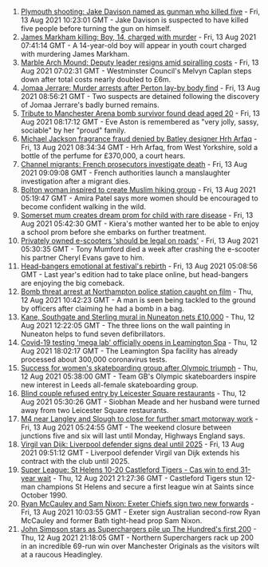 1. [Plymouth shooting: Jake Davison named as gunman who killed five](https://www.bbc.co.uk/news/uk-england-devon-58197414) - Fri, 13 Aug 2021 10:23:01 GMT - Jake Davison is suspected to have killed five people before turning the gun on himself.
2. [James Markham killing: Boy, 14, charged with murder](https://www.bbc.co.uk/news/uk-england-london-58197629) - Fri, 13 Aug 2021 07:41:14 GMT - A 14-year-old boy will appear in youth court charged with murdering James Markham.
3. [Marble Arch Mound: Deputy leader resigns amid spiralling costs](https://www.bbc.co.uk/news/uk-england-london-58197626) - Fri, 13 Aug 2021 07:02:31 GMT - Westminster Council's Melvyn Caplan steps down after total costs nearly doubled to £6m.
4. [Jomaa Jerrare: Murder arrests after Perton lay-by body find](https://www.bbc.co.uk/news/uk-england-stoke-staffordshire-58199613) - Fri, 13 Aug 2021 08:56:21 GMT - Two suspects are detained following the discovery of Jomaa Jerrare's badly burned remains.
5. [Tribute to Manchester Arena bomb survivor found dead aged 20](https://www.bbc.co.uk/news/uk-england-birmingham-58194047) - Fri, 13 Aug 2021 08:17:12 GMT - Eve Aston is remembered as "very jolly, sassy, sociable" by her "proud" family.
6. [Michael Jackson fragrance fraud denied by Batley designer Hrh Arfaq](https://www.bbc.co.uk/news/uk-england-leeds-58198100) - Fri, 13 Aug 2021 08:34:34 GMT - Hrh Arfaq, from West Yorkshire, sold a bottle of the perfume for £370,000, a court hears.
7. [Channel migrants: French prosecutors investigate death](https://www.bbc.co.uk/news/uk-england-kent-58198605) - Fri, 13 Aug 2021 09:09:08 GMT - French authorities launch a manslaughter investigation after a migrant dies.
8. [Bolton woman inspired to create Muslim hiking group](https://www.bbc.co.uk/news/uk-england-manchester-58192877) - Fri, 13 Aug 2021 05:19:47 GMT - Amira Patel says more women should be encouraged to become confident walking in the wild.
9. [Somerset mum creates dream prom for child with rare disease](https://www.bbc.co.uk/news/uk-england-bristol-58181717) - Fri, 13 Aug 2021 05:42:30 GMT - Kiera's mother wanted her to be able to enjoy a school prom before she embarks on further treatment.
10. [Privately owned e-scooters 'should be legal on roads'](https://www.bbc.co.uk/news/uk-england-london-58190581) - Fri, 13 Aug 2021 05:30:35 GMT - Tony Mumford died a week after crashing the e-scooter his partner Cheryl Evans gave to him.
11. [Head-bangers emotional at festival's rebirth](https://www.bbc.co.uk/news/uk-england-derbyshire-58177937) - Fri, 13 Aug 2021 05:08:56 GMT - Last year's edition had to take place online, but head-bangers are enjoying the big comeback.
12. [Bomb threat arrest at Northampton police station caught on film](https://www.bbc.co.uk/news/uk-england-northamptonshire-58187469) - Thu, 12 Aug 2021 10:42:23 GMT - A man is seen being tackled to the ground by officers after claiming he had a bomb in a bag.
13. [Kane, Southgate and Sterling mural in Nuneaton nets £10,000](https://www.bbc.co.uk/news/uk-england-coventry-warwickshire-58188675) - Thu, 12 Aug 2021 12:22:05 GMT - The three lions on the wall painting in Nuneaton helps to fund seven defibrillators.
14. [Covid-19 testing 'mega lab' officially opens in Leamington Spa](https://www.bbc.co.uk/news/uk-england-coventry-warwickshire-58194409) - Thu, 12 Aug 2021 18:02:17 GMT - The Leamington Spa facility has already processed about 300,000 coronavirus tests.
15. [Success for women's skateboarding group after Olympic triumph](https://www.bbc.co.uk/news/uk-england-leeds-58178634) - Thu, 12 Aug 2021 05:38:00 GMT - Team GB's Olympic skateboarders inspire new interest in Leeds all-female skateboarding group.
16. [Blind couple refused entry by Leicester Square restaurants](https://www.bbc.co.uk/news/uk-england-london-58176720) - Thu, 12 Aug 2021 05:30:26 GMT - Siobhan Meade and her husband were turned away from two Leicester Square restaurants.
17. [M4 near Langley and Slough to close for further smart motorway work](https://www.bbc.co.uk/news/uk-england-berkshire-58191772) - Fri, 13 Aug 2021 05:24:55 GMT - The weekend closure between junctions five and six will last until Monday, Highways England says.
18. [Virgil van Dijk: Liverpool defender signs deal until 2025](https://www.bbc.co.uk/sport/football/58198972) - Fri, 13 Aug 2021 09:51:12 GMT - Liverpool defender Virgil van Dijk extends his contract with the club until 2025.
19. [Super League: St Helens 10-20 Castleford Tigers - Cas win to end 31-year wait](https://www.bbc.co.uk/sport/rugby-league/58193553) - Thu, 12 Aug 2021 21:27:36 GMT - Castleford Tigers stun 12-man champions St Helens and secure a first league win at Saints since October 1990.
20. [Ryan McCauley and Sam Nixon: Exeter Chiefs sign two new forwards](https://www.bbc.co.uk/sport/rugby-union/58200278) - Fri, 13 Aug 2021 10:03:55 GMT - Exeter sign Australian second-row Ryan McCauley and former Bath tight-head prop Sam Nixon.
21. [John Simpson stars as Superchargers pile up The Hundred's first 200](https://www.bbc.co.uk/sport/cricket/58195386) - Thu, 12 Aug 2021 21:18:05 GMT - Northern Superchargers rack up 200 in an incredible 69-run win over Manchester Originals as the visitors wilt at a raucous Headingley.
